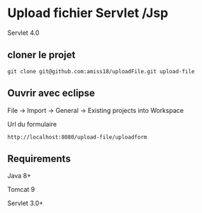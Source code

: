 # Upload fichier Servlet /Jsp

Servlet 4.0

## cloner le projet
`git clone git@github.com:amiss18/uploadFile.git upload-file`

## Ouvrir avec eclipse
File -> Import -> General -> Existing projects into Workspace

Url du formulaire

```text
http://localhost:8080/upload-file/uploadform
```

## Requirements
Java 8+

Tomcat 9

Servlet 3.0+